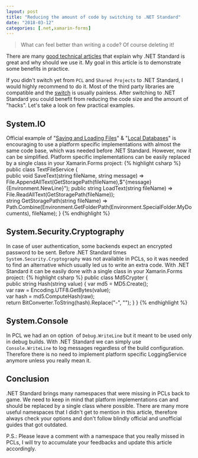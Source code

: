 ```yaml
---
layout: post
title: "Reducing the amount of code by switching to .NET Standard"
date: "2018-03-12"
categories: [.net,xamarin-forms]
---
```


> What can feel better than writing a code? Of course deleting it!

There are many [good technical articles](https://docs.microsoft.com/en-us/dotnet/standard/net-standard) that explain why .NET Standard is great and why should we use it. My goal in this article is to demonstrate some benefits in practice.

If you didn't switch yet from `PCL` and `Shared Projects` to .NET Standard, I would highly recommend to do it. Most of the third party libraries are compatible and the [switch](https://gist.github.com/yuv4ik/063a35fe3986e62d69aee2f0ed0607bf) is usually painless. After switching to .NET Standard you could benefit from reducing the code size and the amount of "hacks". Let's take a look on few practical examples.

## System.IO

Official example of "[Saving and Loading Files](https://developer.xamarin.com/guides/xamarin-forms/application-fundamentals/files/#Loading_and_Saving_Files)" & "[Local Databases](https://developer.xamarin.com/guides/xamarin-forms/application-fundamentals/databases/)" is encouraging to use a platform specific implementations with almost the same code base, which was needed before .NET Standard. However, now it can be simplified. Platform specific implementations can be easily replaced by a single class in your Xamarin.Forms project:
{% highlight csharp %}
public class TextFileService {
  public void SaveText(string fileName, string message) => File.AppendAllText(GetStoragePath(fileName),$"{message}{Environment.NewLine}");
  public string LoadText(string fileName) => File.ReadAllText(GetStoragePath(fileName));
  string GetStoragePath(string fileName) => Path.Combine(Environment.GetFolderPath(Environment.SpecialFolder.MyDocuments), fileName);
}
{% endhighlight %}

## System.Security.Cryptography

In case of user authentication, some backends expect an encrypted password to be sent. Before .NET Standard times `System.Security.Cryptography` was not available in PCLs, so it was needed to find an alternative which usually led us to write an extra code. With .NET Standard it can be easily done with a single class in your Xamarin.Forms project:
{% highlight csharp %}
public class Md5Crypter { 
  public string Hash(string value) {
    var md5 = MD5.Create();
    var raw = Encoding.UTF8.GetBytes(value);
    var hash = md5.ComputeHash(raw);
    return BitConverter.ToString(hash).Replace("-", "");
  }
}
{% endhighlight %}

## System.Console

In PCL we had an on option  of `Debug.WriteLine` but it meant to be used only in debug builds. With .NET Standard we can simply use `Console.WriteLine` to log messages regardless of the build configuration. Therefore there is no need to implement platform specific LoggingService anymore unless you really mean it.

## Conclusion

.NET Standard brings many namespaces that were missing in PCLs back to game. We need to keep in mind that platform implementations can and should be replaced by a single class where possible. There are many more useful namespaces that I didn't get to mention in this article, therefore always check your options and don't follow blindly official and unofficial guides that got outdated.

P.S.: Please leave a comment with a namespace that you really missed in PCLs, I will try to accumulate your feedbacks and update this article accordingly.
